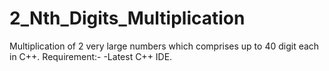 # 2_Nth_Digits_Multiplication
Multiplication of 2 very large numbers which comprises up to 40 digit each in C++.
Requirement:-
-Latest C++ IDE.

